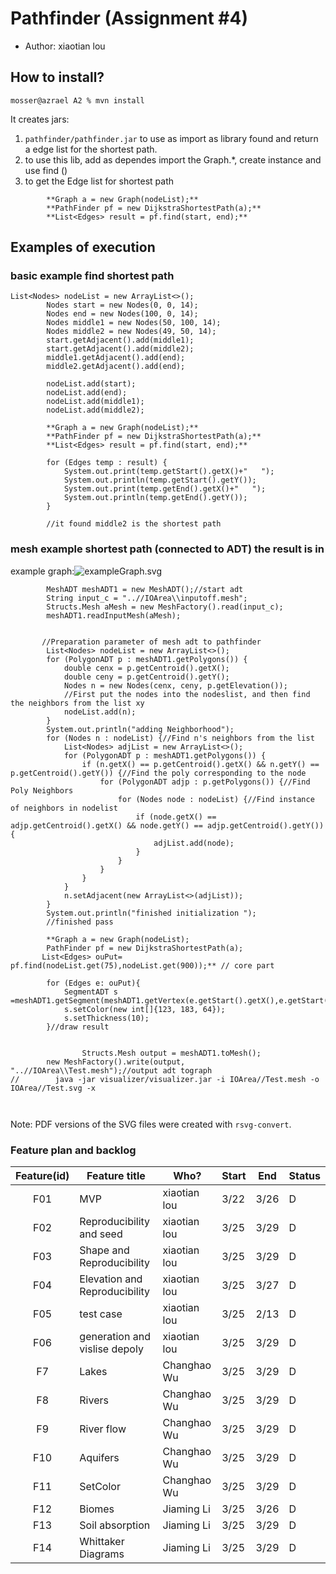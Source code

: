 # Pathfinder (Assignment #4)

- Author: xiaotian lou

## How to install?

```
mosser@azrael A2 % mvn install
```

It creates jars:

1. `pathfinder/pathfinder.jar` to use as import as library found and return a edge list for the shortest path.
2. to use this lib, add as dependes import the Graph.*, create instance and use find ()
3. to get the Edge list for shortest path
```
        **Graph a = new Graph(nodeList);**
        **PathFinder pf = new DijkstraShortestPath(a);**
        **List<Edges> result = pf.find(start, end);**
```

## Examples of execution
### basic example find shortest path 

```
List<Nodes> nodeList = new ArrayList<>();
        Nodes start = new Nodes(0, 0, 14);
        Nodes end = new Nodes(100, 0, 14);
        Nodes middle1 = new Nodes(50, 100, 14);
        Nodes middle2 = new Nodes(49, 50, 14);
        start.getAdjacent().add(middle1);
        start.getAdjacent().add(middle2);
        middle1.getAdjacent().add(end);
        middle2.getAdjacent().add(end);

        nodeList.add(start);
        nodeList.add(end);
        nodeList.add(middle1);
        nodeList.add(middle2);

        **Graph a = new Graph(nodeList);**
        **PathFinder pf = new DijkstraShortestPath(a);**
        **List<Edges> result = pf.find(start, end);**

        for (Edges temp : result) {
            System.out.print(temp.getStart().getX()+"   ");
            System.out.println(temp.getStart().getY());
            System.out.print(temp.getEnd().getX()+"   ");
            System.out.println(temp.getEnd().getY());
        }
        
        //it found middle2 is the shortest path

```
### mesh example shortest path (connected to ADT) the result is in 

example graph:![exampleGraph.svg](exampleGraph.svg)

```
        MeshADT meshADT1 = new MeshADT();//start adt
        String input_c = "..//IOArea\\inputoff.mesh";
        Structs.Mesh aMesh = new MeshFactory().read(input_c);
        meshADT1.readInputMesh(aMesh);
        
        
       //Preparation parameter of mesh adt to pathfinder
        List<Nodes> nodeList = new ArrayList<>();
        for (PolygonADT p : meshADT1.getPolygons()) {
            double cenx = p.getCentroid().getX();
            double ceny = p.getCentroid().getY();
            Nodes n = new Nodes(cenx, ceny, p.getElevation());
            //First put the nodes into the nodeslist, and then find the neighbors from the list xy
            nodeList.add(n);
        }
        System.out.println("adding Neighborhood");
        for (Nodes n : nodeList) {//Find n's neighbors from the list
            List<Nodes> adjList = new ArrayList<>();
            for (PolygonADT p : meshADT1.getPolygons()) {
                if (n.getX() == p.getCentroid().getX() && n.getY() == p.getCentroid().getY()) {//Find the poly corresponding to the node
                    for (PolygonADT adjp : p.getPolygons()) {//Find Poly Neighbors
                        for (Nodes node : nodeList) {//Find instance of neighbors in nodelist
                            if (node.getX() == adjp.getCentroid().getX() && node.getY() == adjp.getCentroid().getY()) {
                                adjList.add(node);
                            }
                        }
                    }
                }
            }
            n.setAdjacent(new ArrayList<>(adjList));
        }
        System.out.println("finished initialization ");
        //finished pass

        **Graph a = new Graph(nodeList);
        PathFinder pf = new DijkstraShortestPath(a);
       List<Edges> ouPut= pf.find(nodeList.get(75),nodeList.get(900));** // core part

        for (Edges e: ouPut){
            SegmentADT s =meshADT1.getSegment(meshADT1.getVertex(e.getStart().getX(),e.getStart().getY()),meshADT1.getVertex(e.getEnd().getX(),e.getEnd().getY()));
            s.setColor(new int[]{123, 183, 64});
            s.setThickness(10);
        }//draw result
        
        
                Structs.Mesh output = meshADT1.toMesh();
        new MeshFactory().write(output, "..//IOArea\\Test.mesh");//output adt tograph
//        java -jar visualizer/visualizer.jar -i IOArea//Test.mesh -o IOArea//Test.svg -x



```


Note: PDF versions of the SVG files were created with `rsvg-convert`.
### Feature plan and backlog
| Feature(id) | Feature title | Who? | Start | End | Status |
|:--:|---------------|------|-------|-----|--------|
|F01 | MVP| xiaotian lou | 3/22 | 3/26 | D |
|F02 | Reproducibility and seed| xiaotian lou | 3/25 | 3/29  | D |
|F03 | Shape and Reproducibility| xiaotian lou | 3/25| 3/29 | D |
|F04 | Elevation and Reproducibility| xiaotian lou | 3/25 | 3/27 | D |
|F05 | test case| xiaotian lou | 3/25 | 2/13 | D |
|F06 | generation and vislise depoly| xiaotian lou | 3/25 | 3/29  | D |
|F7 | Lakes| Changhao Wu | 3/25 | 3/29 | D |
|F8 | Rivers| Changhao Wu | 3/25 | 3/29 | D |
|F9 | River flow| Changhao Wu | 3/25 | 3/29  | D |
|F10 | Aquifers| Changhao Wu | 3/25 | 3/29 | D |
|F11 | SetColor| Changhao Wu | 3/25 | 3/29  | D |
|F12 |Biomes| Jiaming Li | 3/25 | 3/26 | D |
|F13 |Soil absorption| Jiaming Li | 3/25 | 3/29 | D |
|F14| Whittaker Diagrams| Jiaming Li | 3/25 | 3/29  | D |
